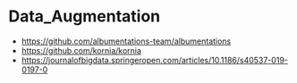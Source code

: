 # Data_Augmentation
- https://github.com/albumentations-team/albumentations
- https://github.com/kornia/kornia
- https://journalofbigdata.springeropen.com/articles/10.1186/s40537-019-0197-0
